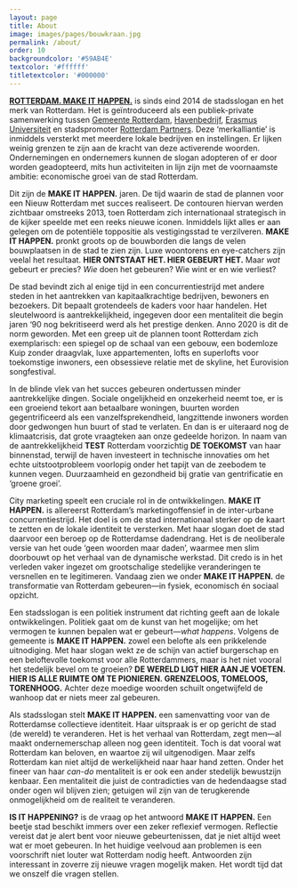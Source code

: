 ```yaml
---
layout: page
title: About
image: images/pages/bouwkraan.jpg
permalink: /about/
order: 10
backgroundcolor: '#59AB4E'
textcolor: '#ffffff'
titletextcolor: '#000000'
---
```


[**ROTTERDAM. MAKE IT HAPPEN.**](https://www.rotterdammakeithappen.nl/) is sinds eind 2014 de stadsslogan en het merk van Rotterdam. Het is geïntroduceerd als een publiek-private samenwerking tussen [Gemeente Rotterdam](https://www.rotterdam.nl/bestuur-organisatie/make-it-happen/), [Havenbedrijf](https://www.portofrotterdam.com/en/files/havenbedrijf-rotterdam-make-it-happen-0), [Erasmus Universiteit](https://www.eur.nl/en/about-eur/house-style/make-it-happen) en stadspromoter [Rotterdam Partners](https://rotterdampartners.nl/over-ons/). Deze ‘merkalliantie’ is inmiddels versterkt met meerdere lokale bedrijven en instellingen. Er lijken weinig grenzen te zijn aan de kracht van deze activerende woorden. Ondernemingen en ondernemers kunnen de slogan adopteren of er door worden geadopteerd, mits hun activiteiten in lijn zijn met de voornaamste ambitie: economische groei van de stad Rotterdam.

Dit zijn de **MAKE IT HAPPEN.** jaren. De tijd waarin de stad de plannen voor een Nieuw Rotterdam met succes realiseert. De contouren hiervan werden zichtbaar omstreeks 2013, toen Rotterdam zich internationaal strategisch in de kijker speelde met een reeks nieuwe iconen. Inmiddels lijkt alles er aan gelegen om de potentiële toppositie als vestigingsstad te verzilveren. **MAKE IT HAPPEN.** pronkt groots op de bouwborden die langs de velen bouwplaatsen in de stad te zien zijn. Luxe woontorens en eye-catchers zijn veelal het resultaat. **HIER ONTSTAAT HET. HIER GEBEURT HET.** Maar *wat* gebeurt er precies? *Wie* doen het gebeuren? Wie wint er en wie verliest?

De stad bevindt zich al enige tijd in een concurrentiestrijd met andere steden in het aantrekken van kapitaalkrachtige bedrijven, bewoners en bezoekers. Dit bepaalt grotendeels de kaders voor haar handelen. Het sleutelwoord is aantrekkelijkheid, ingegeven door een mentaliteit die begin jaren ‘90 nog bekritiseerd werd als het prestige denken. Anno 2020 is dit de norm geworden. Met een greep uit de plannen toont Rotterdam zich exemplarisch: een spiegel op de schaal van een gebouw, een bodemloze Kuip zonder draagvlak, luxe appartementen, lofts en superlofts voor toekomstige inwoners, een obsessieve relatie met de skyline, het Eurovision songfestival.

In de blinde vlek van het succes gebeuren ondertussen minder aantrekkelijke dingen. Sociale ongelijkheid en onzekerheid neemt toe, er is een groeiend tekort aan betaalbare woningen, buurten worden gegentrificeerd als een vanzelfsprekendheid, langzittende inwoners worden door gedwongen hun buurt of stad te verlaten. En dan is er uiteraard nog de klimaatcrisis, dat grote vraagteken aan onze gedeelde horizon. In naam van de aantrekkelijkheid **TEST** Rotterdam voorzichtig **DE TOEKOMST** van haar binnenstad, terwijl de haven investeert in technische innovaties om het echte uitstootprobleem voorlopig onder het tapijt van de zeebodem te kunnen vegen. Duurzaamheid en gezondheid bij gratie van gentrificatie en ‘groene groei’.

City marketing speelt een cruciale rol in de ontwikkelingen. **MAKE IT HAPPEN.** is allereerst Rotterdam’s marketingoffensief in de inter-urbane concurrentiestrijd. Het doel is om de stad internationaal sterker op de kaart te zetten en de lokale identiteit te versterken. Met haar slogan doet de stad daarvoor een beroep op de Rotterdamse dadendrang. Het is de neoliberale versie van het oude ‘geen woorden maar daden’, waarmee men slim doorbouwt op het verhaal van de dynamische werkstad. Dit credo is in het verleden vaker ingezet om grootschalige stedelijke veranderingen te versnellen en te legitimeren. Vandaag zien we onder **MAKE IT HAPPEN.** de transformatie van Rotterdam gebeuren—in fysiek, economisch én sociaal opzicht.

Een stadsslogan is een politiek instrument dat richting geeft aan de lokale ontwikkelingen. Politiek gaat om de kunst van het mogelijke; om het vermogen te kunnen bepalen wat er gebeurt—_what happens_. Volgens de gemeente is **MAKE IT HAPPEN.** zowel een belofte als een prikkelende uitnodiging. Met haar slogan wekt ze de schijn van actief burgerschap en een beloftevolle toekomst voor alle Rotterdammers, maar is het niet vooral het stedelijk bevel om te groeien? **DE WERELD LIGT HIER AAN JE VOETEN. HIER IS ALLE RUIMTE OM TE PIONIEREN. GRENZELOOS, TOMELOOS, TORENHOOG.** Achter deze moedige woorden schuilt ongetwijfeld de wanhoop dat er niets meer zal gebeuren.

Als stadsslogan stelt **MAKE IT HAPPEN.** een samenvatting voor van de Rotterdamse collectieve identiteit. Haar uitspraak is er op gericht de stad (de wereld) te veranderen. Het is het verhaal van Rotterdam, zegt men—al maakt ondernemerschap alleen nog geen identiteit. Toch is dat vooral wat Rotterdam kan beloven, en waartoe zij wil uitgenodigen. Maar zelfs Rotterdam kan niet altijd de werkelijkheid naar haar hand zetten. Onder het fineer van haar _can-do_ mentaliteit is er ook een ander stedelijk bewustzijn kenbaar. Een mentaliteit die juist de contradicties van de hedendaagse stad onder ogen wil blijven zien; getuigen wil zijn van de terugkerende onmogelijkheid om de realiteit te veranderen.

**IS IT HAPPENING?** is de vraag op het antwoord **MAKE IT HAPPEN.** Een beetje stad beschikt immers over een zeker reflexief vermogen. Reflectie vereist dat je alert bent voor nieuwe gebeurtenissen, dat je niet altijd weet wat er moet gebeuren. In het huidige veelvoud aan problemen is een voorschrift niet louter wat Rotterdam nodig heeft. Antwoorden zijn interessant in zoverre zij nieuwe vragen mogelijk maken. Het wordt tijd dat we onszelf die vragen stellen.
